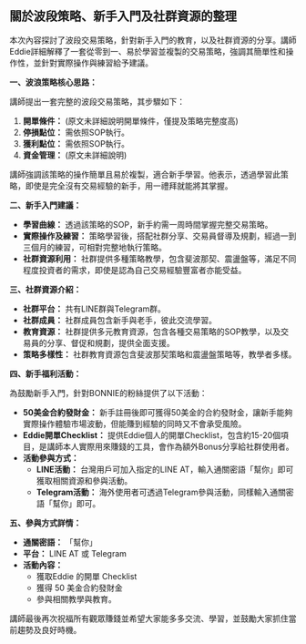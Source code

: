 ## 關於波段策略、新手入門及社群資源的整理

本次內容探討了波段交易策略，針對新手入門的教育，以及社群資源的分享。講師Eddie詳細解釋了一套從零到一、易於學習並複製的交易策略，強調其簡單性和操作性，並針對實際操作與練習給予建議。

**一、波浪策略核心思路：**

講師提出一套完整的波段交易策略，其步驟如下：

1.  **開單條件：** (原文未詳細說明開單條件，僅提及策略完整度高)
2.  **停損點位：** 需依照SOP執行。
3.  **獲利點位：** 需依照SOP執行。
4.  **資金管理：** (原文未詳細說明)

講師強調該策略的操作簡單且易於複製，適合新手學習。他表示，透過學習此策略，即使是完全沒有交易經驗的新手，用一禮拜就能將其掌握。

**二、新手入門建議：**

*   **學習曲線：** 透過該策略的SOP，新手約需一周時間掌握完整交易策略。
*   **實際操作及練習：** 策略學習後，搭配社群分享、交易員督導及規劃，經過一到三個月的練習，可相對完整地執行策略。
*   **社群資源利用：** 社群提供多種策略教學，包含斐波那契、震盪盤等，滿足不同程度投資者的需求，即使是認為自己交易經驗豐富者亦能受益。

**三、社群資源介紹：**

*   **社群平台：** 共有LINE群與Telegram群。
*   **社群成員：** 社群成員包含新手與老手，彼此交流學習。
*   **教育資源：** 社群提供多元教育資源，包含各種交易策略的SOP教學，以及交易員的分享、督促和規劃，提供全面支援。
*   **策略多樣性：** 社群教育資源包含斐波那契策略和震盪盤策略等，教學者多樣。

**四、新手福利活動：**

為鼓勵新手入門，針對BONNIE的粉絲提供了以下活動：

*   **50美金合約發財金：** 新手註冊後即可獲得50美金的合約發財金，讓新手能夠實際操作體驗市場波動，但能賺到經驗的同時又不會承受風險。
*   **Eddie開單Checklist：** 提供Eddie個人的開單Checklist，包含約15-20個項目，是講師本人實際用來賺錢的工具，會作為額外Bonus分享給社群使用者。
*   **活動參與方式：**
    *   **LINE活動：** 台灣用戶可加入指定的LINE AT，輸入通關密語「幫你」即可獲取相關資源和參與活動。
    *   **Telegram活動：** 海外使用者可透過Telegram參與活動，同樣輸入通關密語「幫你」即可。

**五、參與方式詳情：**

*   **通關密語：** 「幫你」
*   **平台：** LINE AT 或 Telegram
*   **活動內容：**
    *  獲取Eddie 的開單 Checklist
    *  獲得 50 美金合約發財金
    *  參與相關教學與教育。

講師最後再次祝福所有觀眾賺錢並希望大家能多多交流、學習，並鼓勵大家抓住當前趨勢及良好時機。